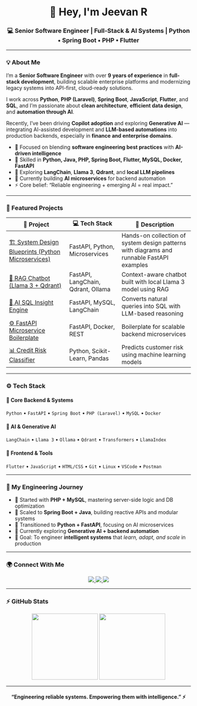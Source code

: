 <!-- Profile README for buildwithjeevan -->

<h1 align="center">👋 Hey, I'm Jeevan R</h1>
<h3 align="center">💻 Senior Software Engineer | Full-Stack & AI Systems | Python • Spring Boot • PHP • Flutter</h3>

---

### 💡 About Me  
I’m a **Senior Software Engineer** with over **9 years of experience** in **full-stack development**, building scalable enterprise platforms and modernizing legacy systems into API-first, cloud-ready solutions.  

I work across **Python**, **PHP (Laravel)**, **Spring Boot**, **JavaScript**, **Flutter**, and **SQL**, and I’m passionate about **clean architecture**, **efficient data design**, and **automation through AI**.  

Recently, I’ve been driving **Copilot adoption** and exploring **Generative AI** — integrating AI-assisted development and **LLM-based automations** into production backends, especially in **finance and enterprise domains**.

- 🧠 Focused on blending **software engineering best practices** with **AI-driven intelligence**  
- 🚀 Skilled in **Python, Java, PHP, Spring Boot, Flutter, MySQL, Docker, FastAPI**  
- 💬 Exploring **LangChain**, **Llama 3**, **Qdrant**, and **local LLM pipelines**  
- 🔭 Currently building **AI microservices** for backend automation  
- ⚡ Core belief: “Reliable engineering + emerging AI = real impact.”

---

### 🧠 Featured Projects  

| 🧩 Project | 💻 Tech Stack | 📜 Description |
|-------------|---------------|----------------|
| [🏗️ System Design Blueprints (Python Microservices)](https://github.com/buildwithjeevan/system-design-blueprints) | FastAPI, Python, Microservices | Hands-on collection of system design patterns with diagrams and runnable FastAPI examples |
| [🦙 RAG Chatbot (Llama 3 + Qdrant)](https://github.com/buildwithjeevan/RAG-Chatbot-Llama3) | FastAPI, LangChain, Qdrant, Ollama | Context-aware chatbot built with local Llama 3 model using RAG |
| [🧮 AI SQL Insight Engine](https://github.com/buildwithjeevan/AI-MySQL-Agent) | FastAPI, MySQL, LangChain | Converts natural queries into SQL with LLM-based reasoning |
| [⚙️ FastAPI Microservice Boilerplate](https://github.com/buildwithjeevan/FastAPI-Starter) | FastAPI, Docker, REST | Boilerplate for scalable backend microservices |
| [📊 Credit Risk Classifier](https://github.com/buildwithjeevan/ML-Credit-Risk) | Python, Scikit-Learn, Pandas | Predicts customer risk using machine learning models |

---

### ⚙️ Tech Stack  

#### 🚀 Core Backend & Systems
`Python` • `FastAPI` • `Spring Boot` • `PHP (Laravel)` • `MySQL` • `Docker`

#### 🤖 AI & Generative AI
`LangChain` • `Llama 3` • `Ollama` • `Qdrant` • `Transformers` • `LlamaIndex`

#### 🧰 Frontend & Tools
`Flutter` • `JavaScript` • `HTML/CSS` • `Git` • `Linux` • `VSCode` • `Postman`

---

### 🧩 My Engineering Journey
- 🔹 Started with **PHP + MySQL**, mastering server-side logic and DB optimization  
- 🔹 Scaled to **Spring Boot + Java**, building reactive APIs and modular systems  
- 🔹 Transitioned to **Python + FastAPI**, focusing on AI microservices  
- 🔹 Currently exploring **Generative AI + backend automation**  
- 🎯 Goal: To engineer **intelligent systems** that *learn, adapt, and scale* in production  

---

### 🌍 Connect With Me  

<p align="center">
  <a href="https://www.linkedin.com/in/jeevancse" target="_blank">
    <img src="https://img.shields.io/badge/LinkedIn-0077B5?style=for-the-badge&logo=linkedin&logoColor=white"/>
  </a>
  <a href="mailto:jeevanrsharma30@gmail.com" target="_blank">
    <img src="https://img.shields.io/badge/Email-D14836?style=for-the-badge&logo=gmail&logoColor=white"/>
  </a>
  <a href="https://github.com/buildwithjeevan" target="_blank">
    <img src="https://img.shields.io/badge/GitHub-100000?style=for-the-badge&logo=github&logoColor=white"/>
  </a>
</p>

---

### ⚡ GitHub Stats  
<p align="center">
  <img height="180em" src="https://github-readme-stats.vercel.app/api?username=buildwithjeevan&show_icons=true&theme=radical&count_private=true"/>
  <img height="180em" src="https://github-readme-stats.vercel.app/api/top-langs/?username=buildwithjeevan&layout=compact&theme=radical"/>
</p>

---

<h4 align="center">“Engineering reliable systems. Empowering them with intelligence.” ⚡</h4>
